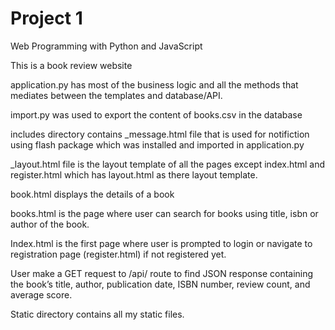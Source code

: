 # Project 1

Web Programming with Python and JavaScript

This is a book review website

application.py has most of the business logic and all the methods that mediates between the templates and database/API.

import.py was used to export the content of books.csv in the database

includes directory contains _message.html file that is used for notifiction using flash package which was installed and imported in application.py

_layout.html file is the layout template of all the pages except index.html and register.html which has layout.html as there layout template.

book.html displays the details of a book

books.html is the page where user can search for books using title, isbn or author of the book.

Index.html is the first page where user is prompted to login or navigate to registration page (register.html) if not registered yet.

User make a GET request to /api/<isbn> route to find JSON response containing the book’s title, author, publication date, ISBN number, review count, and average score.

Static directory contains all my static files.



